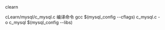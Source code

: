 clearn

 cLearn/mysql/c_mysql.c  编译命令
    gcc $(mysql_config --cflags) c_mysql.c -o c_mysql $(mysql_config  --libs)
